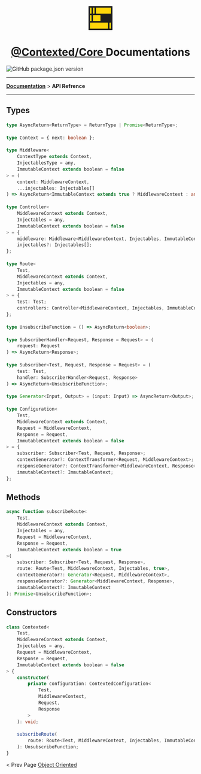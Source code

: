 <div align="center">
    <img alt="Contexted Logo" width="64" src="https://raw.githubusercontent.com/contexted-js/brand/master/dark/main-fill.svg">
    <h1>
		<a href="https://github.com/contexted-js/core">
        	@Contexted/Core
    	</a>
		<span>Documentations</span>
	</h1>
</div>

<img alt="GitHub package.json version" src="https://img.shields.io/github/package-json/v/contexted-js/core">

---

[**Documentation**](README.md) > **API Refrence**

---

## Types

```ts
type AsyncReturn<ReturnType> = ReturnType | Promise<ReturnType>;

type Context = { next: boolean };

type Middleware<
	ContextType extends Context,
	InjectablesType = any,
	ImmutableContext extends boolean = false
> = (
	context: MiddlewareContext,
	...injectables: Injectables[]
) => AsyncReturn<ImmutableContext extends true ? MiddlewareContext : any>;

type Controller<
	MiddlewareContext extends Context,
	Injectables = any,
	ImmutableContext extends boolean = false
> = {
	middleware: Middleware<MiddlewareContext, Injectables, ImmutableContext>;
	injectables?: Injectables[];
};

type Route<
	Test,
	MiddlewareContext extends Context,
	Injectables = any,
	ImmutableContext extends boolean = false
> = {
	test: Test;
	controllers: Controller<MiddlewareContext, Injectables, ImmutableContext>[];
};

type UnsubscribeFunction = () => AsyncReturn<boolean>;

type SubscriberHandler<Request, Response = Request> = (
	request: Request
) => AsyncReturn<Response>;

type Subscriber<Test, Request, Response = Request> = (
	test: Test,
	handler: SubscriberHandler<Request, Response>
) => AsyncReturn<UnsubscribeFunction>;

type Generator<Input, Output> = (input: Input) => AsyncReturn<Output>;

type Configuration<
	Test,
	MiddlewareContext extends Context,
	Request = MiddlewareContext,
	Response = Request,
	ImmutableContext extends boolean = false
> = {
	subscriber: Subscriber<Test, Request, Response>;
	contextGenerator?: ContextTransformer<Request, MiddlewareContext>;
	responseGenerator?: ContextTransformer<MiddlewareContext, Response>;
	immutableContext?: ImmutableContext;
};
```

## Methods

```ts
async function subscribeRoute<
	Test,
	MiddlewareContext extends Context,
	Injectables = any,
	Request = MiddlewareContext,
	Response = Request,
	ImmutableContext extends boolean = true
>(
	subscriber: Subscriber<Test, Request, Response>,
	route: Route<Test, MiddlewareContext, Injectables, true>,
	contextGenerator?: Generator<Request, MiddlewareContext>,
	responseGenerator?: Generator<MiddlewareContext, Response>,
	immutableContext?: ImmutableContext
): Promise<UnsubscribeFunction>;
```

## Constructors

```ts
class Contexted<
	Test,
	MiddlewareContext extends Context,
	Injectables = any,
	Request = MiddlewareContext,
	Response = Request,
	ImmutableContext extends boolean = false
> {
	constructor(
		private configuration: ContextedConfiguration<
			Test,
			MiddlewareContext,
			Request,
			Response
		>
	): void;

	subscribeRoute(
		route: Route<Test, MiddlewareContext, Injectables, ImmutableContext>
	): UnsubscribeFunction;
}
```

< Prev Page
[Object Oriented](usage/object-oriented.md)
